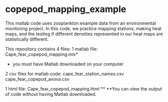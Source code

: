 # copepod_mapping_example

This matlab code uses zooplankton example data from an environmental monitoring project. In this code, we practice mapping stations, making heat maps, and the testing if different densities represented in our heat maps are statistically different. 

This repository  contains 4 files:
1 matlab file: Cape_fear_copepod_mapping.mlx*
* you must have Matlab downloaded on your computer
 
2 csv files for matlab code: 
  cape_fear_station_names.csv
  cape_fear_copepod_anova.csv

1 html file: Cape_fear_copepod_mapping.html **
 **You can view the output of code without having Matlab downloaded.

